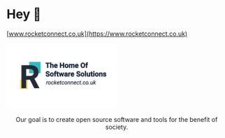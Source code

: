 # Hey 👋

[www.rocketconnect.co.uk](https://www.rocketconnect.co.uk)

<img src="https://github.com/rocket-connect/.github/blob/main/assets/banner.png" width=50% height=50%>

<p align="center">
Our goal is to create open source software and tools for the benefit of society.
</p>
